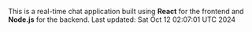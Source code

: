 This is a real-time chat application built using **React** for the frontend and **Node.js** for the backend.
Last updated: Sat Oct 12 02:07:01 UTC 2024

